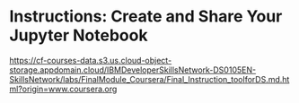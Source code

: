 # Instructions: Create and Share Your Jupyter Notebook

https://cf-courses-data.s3.us.cloud-object-storage.appdomain.cloud/IBMDeveloperSkillsNetwork-DS0105EN-SkillsNetwork/labs/FinalModule_Coursera/Final_Instruction_toolforDS.md.html?origin=www.coursera.org